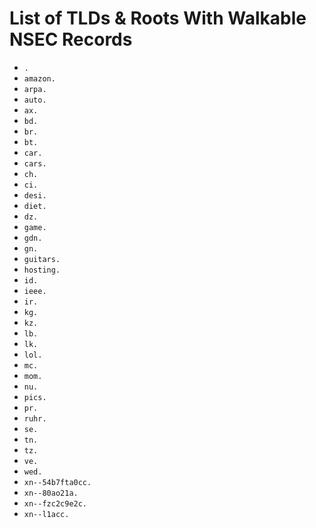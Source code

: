 # List of TLDs & Roots With Walkable NSEC Records

* `.`
* `amazon.`
* `arpa.`
* `auto.`
* `ax.`
* `bd.`
* `br.`
* `bt.`
* `car.`
* `cars.`
* `ch.`
* `ci.`
* `desi.`
* `diet.`
* `dz.`
* `game.`
* `gdn.`
* `gn.`
* `guitars.`
* `hosting.`
* `id.`
* `ieee.`
* `ir.`
* `kg.`
* `kz.`
* `lb.`
* `lk.`
* `lol.`
* `mc.`
* `mom.`
* `nu.`
* `pics.`
* `pr.`
* `ruhr.`
* `se.`
* `tn.`
* `tz.`
* `ve.`
* `wed.`
* `xn--54b7fta0cc.`
* `xn--80ao21a.`
* `xn--fzc2c9e2c.`
* `xn--l1acc.`
